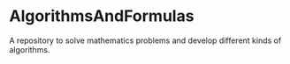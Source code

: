 # AlgorithmsAndFormulas
A repository to solve mathematics problems and develop different kinds of algorithms.
